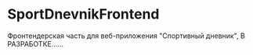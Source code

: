# SportDnevnikFrontend
Фронтендерская часть для веб-приложения "Спортивный дневник", В РАЗРАБОТКЕ......
